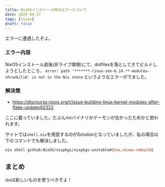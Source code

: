 ```yaml
---
title: NixOSインストール時のエラーについて
date: 2025-04-27
tags: [nixos]
draft: false
---
```


エラーに遭遇したぞよ。


### エラー内容

NixOSインストール直後(非ライブ環境)にて、dotfilesを落としてきてビルドしようとしたところ、
`error: path '*******-linux-zen-6.14.**-modules-shrunk/lib' is not in the Nix store` というようなエラーがでました。


### 解決策

- https://discourse.nixos.org/t/issue-building-linux-kernel-modules-after-flake-update/62322

ここに載っていました。たぶんnixバイナリかデーモンが古かったためかと思われます。

サイトでは`shell.nix`を用意するのがSolutionとなっていましたが、私の場合以下のコマンドでも解決しました。

```sh
nix shell github:NixOS/nixpkgs/nixpkgs-unstable#{nix,nixos-rebuild}
```


## まとめ

isoは新しいものを使うべきぞよ！
